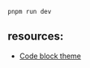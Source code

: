 ```
pnpm run dev
```

## resources:
- [Code block theme](http://172.24.58.84:4321/blog/commit-semantic)
